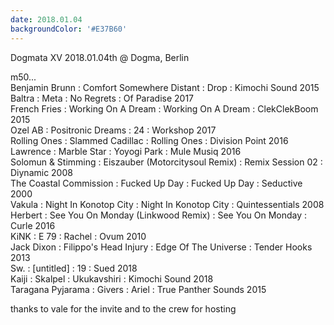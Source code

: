 ```yaml
---
date: 2018.01.04
backgroundColor: '#E37B60'
---
```


Dogmata XV 2018.01.04th @ Dogma, Berlin  

m50...  
Benjamin Brunn : Comfort Somewhere Distant : Drop : Kimochi Sound 2015  
Baltra : Meta : No Regrets : Of Paradise 2017  
French Fries : Working On A Dream : Working On A Dream : ClekClekBoom 2015  
Ozel AB : Positronic Dreams : 24 : Workshop 2017  
Rolling Ones : Slammed Cadillac : Rolling Ones : Division Point 2016  
Lawrence : Marble Star : Yoyogi Park : Mule Musiq 2016  
Solomun & Stimming : Eiszauber (Motorcitysoul Remix) : Remix Session 02 : Diynamic 2008  
The Coastal Commission : Fucked Up Day : Fucked Up Day : Seductive 2000  
Vakula : Night In Konotop City : Night In Konotop City : Quintessentials 2008  
Herbert : See You On Monday (Linkwood Remix) : See You On Monday : Curle 2016  
KiNK : E 79 : Rachel : Ovum 2010  
Jack Dixon : Filippo's Head Injury : Edge Of The Universe : Tender Hooks 2013  
Sw. : \[untitled\] : 19 : Sued 2018  
Kaiji : Skalpel : Ukukavshiri : Kimochi Sound 2018  
Taragana Pyjarama : Givers : Ariel : True Panther Sounds 2015

thanks to vale for the invite and to the crew for hosting